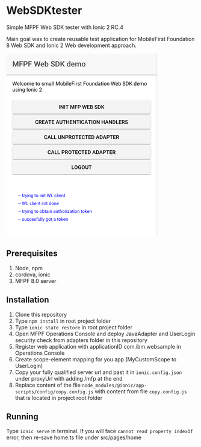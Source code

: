 # WebSDKtester
Simple MFPF Web SDK tester with Ionic 2 RC.4

Main goal was to create reusable test application for MobileFirst Foundation 8 Web SDK and Ionic 2 Web development approach.

![app_screenshot](https://github.com/andriivasylchenko/WebSDKtester/blob/initial/app_screenshot.png?raw=true)

## Prerequisites

1. Node, npm
2. cordova, ionic
3. MFPF 8.0 server

## Installation

1. Clone this repository
2. Type `npm install` in root project folder
3. Type `ionic state restore` in root project folder
4. Open MFPF Operations Console and deploy JavaAdapter and UserLogin security check from adapters folder in this repository
5. Register web application with applicationID com.ibm.websample in Operations Console
6. Create scope-element mapping for you app (MyCustomScope to UserLogin)
7. Copy your fully qualified server url and past it in `ionic.config.json` under proxyUrl with adding /mfp at the end
8. Replace content of the file `node_modules/@ionic/app-scripts/config/copy.config.js` with content from file `copy.config.js` that is located in project root folder

## Running 

Type `ionic serve` in terminal. If you will face `cannot read property indexOf` error, then re-save home.ts file under src/pages/home

